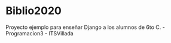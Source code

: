 # Biblio2020
Proyecto ejemplo para enseñar Django a los alumnos de 6to C. - Programacion3 - ITSVillada
